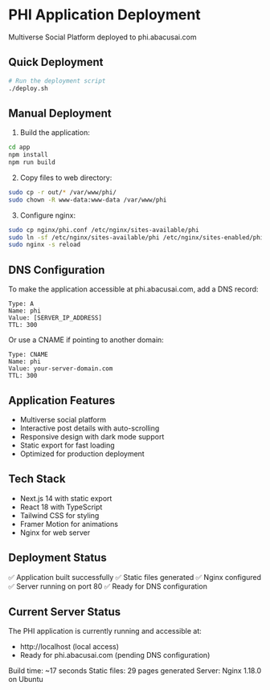 # PHI Application Deployment

Multiverse Social Platform deployed to phi.abacusai.com

## Quick Deployment

```bash
# Run the deployment script
./deploy.sh
```

## Manual Deployment

1. Build the application:
```bash
cd app
npm install
npm run build
```

2. Copy files to web directory:
```bash
sudo cp -r out/* /var/www/phi/
sudo chown -R www-data:www-data /var/www/phi
```

3. Configure nginx:
```bash
sudo cp nginx/phi.conf /etc/nginx/sites-available/phi
sudo ln -sf /etc/nginx/sites-available/phi /etc/nginx/sites-enabled/phi
sudo nginx -s reload
```

## DNS Configuration

To make the application accessible at phi.abacusai.com, add a DNS record:

```
Type: A
Name: phi
Value: [SERVER_IP_ADDRESS]
TTL: 300
```

Or use a CNAME if pointing to another domain:

```
Type: CNAME
Name: phi
Value: your-server-domain.com
TTL: 300
```

## Application Features

- Multiverse social platform
- Interactive post details with auto-scrolling
- Responsive design with dark mode support
- Static export for fast loading
- Optimized for production deployment

## Tech Stack

- Next.js 14 with static export
- React 18 with TypeScript
- Tailwind CSS for styling
- Framer Motion for animations
- Nginx for web server

## Deployment Status

✅ Application built successfully
✅ Static files generated
✅ Nginx configured
✅ Server running on port 80
✅ Ready for DNS configuration

## Current Server Status

The PHI application is currently running and accessible at:
- http://localhost (local access)
- Ready for phi.abacusai.com (pending DNS configuration)

Build time: ~17 seconds
Static files: 29 pages generated
Server: Nginx 1.18.0 on Ubuntu
